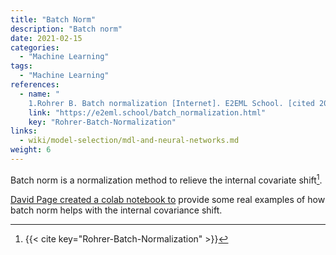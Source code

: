 ```yaml
---
title: "Batch Norm"
description: "Batch norm"
date: 2021-02-15
categories:
  - "Machine Learning"
tags:
  - "Machine Learning"
references:
  - name: "
    1.Rohrer B. Batch normalization [Internet]. E2EML School. [cited 2023 Oct 22]. Available from: https://e2eml.school/batch_normalization.html"
    link: "https://e2eml.school/batch_normalization.html"
    key: "Rohrer-Batch-Normalization"
links:
  - wiki/model-selection/mdl-and-neural-networks.md
weight: 6
---
```



Batch norm is a normalization method to relieve the internal covariate shift[^Rohrer-Batch-Normalization].


[David Page created a colab notebook to](https://colab.research.google.com/github/davidcpage/cifar10-fast/blob/master/batch_norm_post.ipynb#scrollTo=yXu58M6ZLayL) provide some real examples of how batch norm helps with the internal covariance shift.


[^Rohrer-Batch-Normalization]: {{< cite key="Rohrer-Batch-Normalization" >}}
